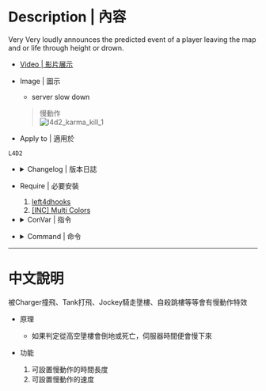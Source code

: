# Description | 內容
Very Very loudly announces the predicted event of a player leaving the map and or life through height or drown.

* [Video | 影片展示](https://youtu.be/ID5Zxj0QHwg)

* Image | 圖示
	* server slow down
	> 慢動作
	<br/>![l4d2_karma_kill_1](image/l4d2_karma_kill_1.gif)

* Apply to | 適用於
```
L4D2
```

* <details><summary>Changelog | 版本日誌</summary>

	* v4.2
		* Remove <autoexecconfig>
		* Remove <updater>
		* Fix error: timer invalid handle
		* Add <multicolors>
		* Remove Tag
		* Fix error: client is not in game
		* Optimize code

	* v4.1
		* [By AtomicStryker, Eyal282](https://forums.alliedmods.net/showthread.php?t=336225)
</details>

* Require | 必要安裝
	1. [left4dhooks](https://forums.alliedmods.net/showthread.php?t=321696)
	2. [[INC] Multi Colors](https://forums.alliedmods.net/showthread.php?t=247770)

* <details><summary>ConVar | 指令</summary>

	* cfg/sourcemod/l4d2_karma_kill.cfg
	```php
    // Award a confirmed karma maker with a player_death event.
    l4d2_karma_award_confirmed "1"

    // Prefix for announcements. For colors, replace the side the slash points towards, example is /x04[/x05KarmaCharge/x03]
    l4d2_karma_charge_prefix "TS"

    // Damage to award on confirmed kills, or -1 to disable. Requires l4d2_karma_award_confirmed set to 1
    l4d2_karma_damage_award_confirmed "300"

    // Enable karma jumping. Karma jumping only registers on confirmed kills.
    l4d2_karma_jump "1"

    //  Allow karma victims to be revived with defibrillator? 0 - No, 1 - Yes.
    l4d2_karma_kill_allow_defib "0"

    // Whether or not to enable bird charges, which are unlethal height charges.
    l4d2_karma_kill_bird "1"

    // If slowmode is 0, how long does it take for the next karma to freeze the entire map. Begins counting from the end of the previous freeze
    l4d2_karma_kill_cooldown "0.0"

    //  Turn Karma Kills on and off 
    l4d2_karma_kill_enabled "1"

    // Fixes this by disabling fall damage when carried: https://streamable.com/xuipb6
    l4d2_karma_kill_no_fall_damage_on_carry "1"

    // If you take more than 224 points of damage while incapacitated, you die.
    l4d2_karma_kill_no_fall_damage_protect_from_incap "1"

    //  0 - Entire Server gets slowed, 1 - Only Charger and Survivor do
    l4d2_karma_kill_slowmode "0"

    //  How slow Time gets. Hardwired to minimum 0.03 or the server crashes
    l4d2_karma_kill_slowspeed "0.2"

    //  How long does Time get slowed for the karma couple
    l4d2_karma_kill_slowtime_on_couple "3.0"

    //  How long does Time get slowed for the server
    l4d2_karma_kill_slowtime_on_server "5.0"

    // Whenever or not to make karma announce only happen upon death.
    l4d2_karma_only_confirmed "0"
	```
</details>

* <details><summary>Command | 命令</summary>
	None
</details>

- - - -
# 中文說明
被Charger撞飛、Tank打飛、Jockey騎走墬樓、自殺跳樓等等會有慢動作特效

* 原理
	* 如果判定從高空墬樓會倒地或死亡，伺服器時間便會慢下來

* 功能
	1. 可設置慢動作的時間長度
    2. 可設置慢動作的速度
